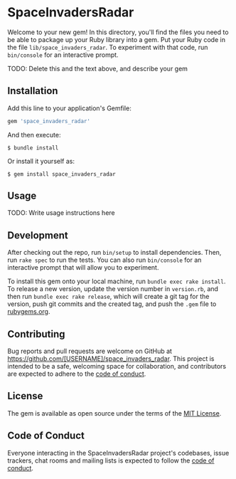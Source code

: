 # SpaceInvadersRadar

Welcome to your new gem! In this directory, you'll find the files you need to be able to package up your Ruby library into a gem. Put your Ruby code in the file `lib/space_invaders_radar`. To experiment with that code, run `bin/console` for an interactive prompt.

TODO: Delete this and the text above, and describe your gem

## Installation

Add this line to your application's Gemfile:

```ruby
gem 'space_invaders_radar'
```

And then execute:

    $ bundle install

Or install it yourself as:

    $ gem install space_invaders_radar

## Usage

TODO: Write usage instructions here

## Development

After checking out the repo, run `bin/setup` to install dependencies. Then, run `rake spec` to run the tests. You can also run `bin/console` for an interactive prompt that will allow you to experiment.

To install this gem onto your local machine, run `bundle exec rake install`. To release a new version, update the version number in `version.rb`, and then run `bundle exec rake release`, which will create a git tag for the version, push git commits and the created tag, and push the `.gem` file to [rubygems.org](https://rubygems.org).

## Contributing

Bug reports and pull requests are welcome on GitHub at https://github.com/[USERNAME]/space_invaders_radar. This project is intended to be a safe, welcoming space for collaboration, and contributors are expected to adhere to the [code of conduct](https://github.com/[USERNAME]/space_invaders_radar/blob/master/CODE_OF_CONDUCT.md).

## License

The gem is available as open source under the terms of the [MIT License](https://opensource.org/licenses/MIT).

## Code of Conduct

Everyone interacting in the SpaceInvadersRadar project's codebases, issue trackers, chat rooms and mailing lists is expected to follow the [code of conduct](https://github.com/[USERNAME]/space_invaders_radar/blob/master/CODE_OF_CONDUCT.md).
